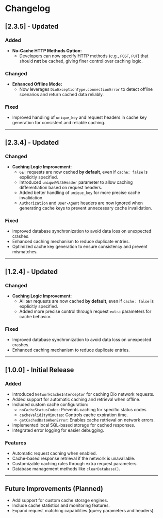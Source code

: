 
# Changelog

## [2.3.5] - Updated

### Added
- **No-Cache HTTP Methods Option:**
  - Developers can now specify HTTP methods (e.g., `POST`, `PUT`) that should **not** be cached, giving finer control over caching logic.

### Changed
- **Enhanced Offline Mode:**
  - Now leverages `DioExceptionType.connectionError` to detect offline scenarios and return cached data reliably.

### Fixed
- Improved handling of `unique_key` and request headers in cache key generation for consistent and reliable caching.

---

## [2.3.4] - Updated

### Changed
- **Caching Logic Improvement:**
  - `GET` requests are now cached **by default**, even if `cache: false` is explicitly specified.
  - Introduced `uniqueWithHeader` parameter to allow caching differentiation based on request headers.
  - Added better handling of `unique_key` for more precise cache invalidation.
  - `Authorization` and `User-Agent` headers are now ignored when generating cache keys to prevent unnecessary cache invalidation.

### Fixed
- Improved database synchronization to avoid data loss on unexpected crashes.
- Enhanced caching mechanism to reduce duplicate entries.
- Optimized cache key generation to ensure consistency and prevent mismatches.

---

## [1.2.4] - Updated

### Changed
- **Caching Logic Improvement:**
  - All `GET` requests are now cached **by default**, even if `cache: false` is explicitly specified.
  - Added more precise control through request `extra` parameters for cache behavior.

### Fixed
- Improved database synchronization to avoid data loss on unexpected crashes.
- Enhanced caching mechanism to reduce duplicate entries.

---

## [1.0.0] - Initial Release

### Added
- Introduced `NetworkCacheInterceptor` for caching Dio network requests.
- Added support for automatic caching and retrieval when offline.
- Included custom cache configuration:
  - `noCacheStatusCodes`: Prevents caching for specific status codes.
  - `cacheValidityMinutes`: Controls cache expiration time.
  - `getCachedDataWhenError`: Enables cache retrieval on network errors.
- Implemented local SQL-based storage for cached responses.
- Integrated error logging for easier debugging.

### Features
- Automatic request caching when enabled.
- Cache-based response retrieval if the network is unavailable.
- Customizable caching rules through extra request parameters.
- Database management methods like `clearDatabase()`.

---

## Future Improvements (Planned)
- Add support for custom cache storage engines.
- Include cache statistics and monitoring features.
- Expand request matching capabilities (query parameters and headers).
